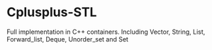 # Cplusplus-STL
Full implementation in C++ containers.
Including Vector, String, List, Forward_list, Deque, Unorder_set and Set
